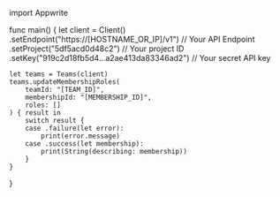 import Appwrite

func main() {
let client = Client()
.setEndpoint("https://[HOSTNAME_OR_IP]/v1") // Your API Endpoint
.setProject("5df5acd0d48c2") // Your project ID
.setKey("919c2d18fb5d4...a2ae413da83346ad2") // Your secret API key

    let teams = Teams(client)
    teams.updateMembershipRoles(
        teamId: "[TEAM_ID]",
        membershipId: "[MEMBERSHIP_ID]",
        roles: []
    ) { result in
        switch result {
        case .failure(let error):
            print(error.message)
        case .success(let membership):
            print(String(describing: membership))
        }
    }

}
